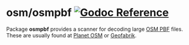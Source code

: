 # osm/osmpbf [![Godoc Reference](https://pkg.go.dev/badge/github.com/pchchv/osm.svg)](https://pkg.go.dev/github.com/pchchv/osm/osmpbf)

Package **osmpbf** provides a scanner for decoding large [OSM PBF](https://wiki.openstreetmap.org/wiki/PBF_Format) files. These are usually found at [Planet OSM](https://planet.openstreetmap.org/) or [Geofabrik](https://download.geofabrik.de/).